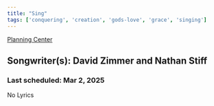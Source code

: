 ```yaml
---
title: "Sing"
tags: ['conquering', 'creation', 'gods-love', 'grace', 'singing']
---
```


[Planning Center](https://services.planningcenteronline.com/songs/25756812)

## Songwriter(s): David Zimmer and Nathan Stiff
### Last scheduled: Mar 2, 2025          

No Lyrics
